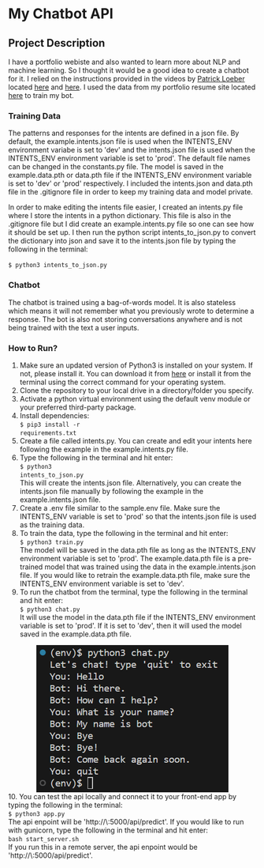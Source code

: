 # My Chatbot API

## Project Description
I have a portfolio webiste and also wanted to learn more about NLP and machine learning. So I thought it would be a good idea to create a chatbot for it. I relied on the instructions provided in the videos by <a href="https://twitter.com/patloeber" target="_blank">Patrick Loeber</a> located <a href="https://www.youtube.com/playlist?list=PLqnslRFeH2UrFW4AUgn-eY37qOAWQpJyg" target="_blank">here</a> and <a href="https://www.youtube.com/watch?v=a37BL0stIuM&t=913s" target="_blank">here</a>. I used the data from my portfolio resume site located <a href="https://randr000.github.io/portfolio-resume" target="_blank">here</a> to train my bot.

### Training Data
The patterns and responses for the intents are defined in a json file. By default, the example.intents.json file is used when the INTENTS_ENV environment variabe is set to 'dev' and the intents.json file is used when the INTENTS_ENV environment variable is set to 'prod'. The default file names can be changed in the constants.py file. The model is saved in the example.data.pth or data.pth file if the INTENTS_ENV environment variable is set to 'dev' or 'prod' respectively. I included the intents.json and data.pth file in the .gitignore file in order to keep my training data and model private.

In order to make editing the intents file easier, I created an intents.py file where I store the intents in a python dictionary. This file is also in the .gitignore file but I did create an example.intents.py file so one can see how it should be set up. I then run the python script intents_to_json.py to convert the dictionary into json and save it to the intents.json file by typing the following in the terminal:

<code>$ python3 intents_to_json.py</code>

### Chatbot
The chatbot is trained using a bag-of-words model. It is also stateless which means it will not remember what you previously wrote to determine a response. The bot is also not storing conversations anywhere and is not being trained with the text a user inputs.

### How to Run?
1. Make sure an updated version of Python3 is installed on your system. If not, please install it. You can download it from <a href="https://www.python.org/downloads/" target="_blank">here</a> or install it from the terminal using the correct command for your operating system.
2. Clone the repository to your local drive in a directory/folder you specify.
3. Activate a python virtual environment using the default venv module or your preferred third-party package.
4. Install dependencies:
    <br><code>$ pip3 install -r requirements.txt</code>
5. Create a file called intents.py. You can create and edit your intents here following the example in the example.intents.py file.
6. Type the following in the terminal and hit enter:<br><code>$ python3 intents_to_json.py</code><br>
This will create the intents.json file. Alternatively, you can create the intents.json file manually by following the example in the example.intents.json file.
7. Create a .env file similar to the sample.env file. Make sure the INTENTS_ENV variable is set to 'prod' so that the intents.json file is used as the training data.
8. To train the data, type the following in the terminal and hit enter:<br><code>$ python3 train.py</code><br>
The model will be saved in the data.pth file as long as the INTENTS_ENV environment variable is set to 'prod'. The example.data.pth file is a pre-trained model that was trained using the data in the example.intents.json file. If you would like to retrain the example.data.pth file, make sure the INTENTS_ENV environment variable is set to 'dev'.
9. To run the chatbot from the terminal, type the following in the terminal and hit enter:<br><code>$ python3 chat.py</code><br>
It will use the model in the data.pth file if the INTENTS_ENV environment variable is set to 'prod'. If it is set to 'dev', then it will used the model saved in the example.data.pth file.
<div style="text-align: center;"><img src="./readme_img/chat-py.png" style="margin-top: 5px;margin-left: auto; margin-right: auto; display: block;"></div>
10. You can test the api locally and connect it to your front-end app by typing the following in the terminal:<br><code>$ python3 app.py</code><br>
The api enpoint will be 'http://\<localhost or 127.0.0.1\>:5000/api/predict'.
If you would like to run with gunicorn, type the following in the terminal and hit enter:<br><code>bash start_server.sh</code><br>
If you run this in a remote server, the api enpoint would be 'http://\<remote hostname or ip address\>:5000/api/predict'.